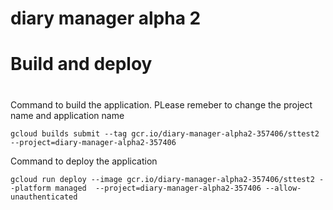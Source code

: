 # diary manager alpha 2

#
# Build and deploy
#
Command to build the application. PLease remeber to change the project name and application name
```
gcloud builds submit --tag gcr.io/diary-manager-alpha2-357406/sttest2  --project=diary-manager-alpha2-357406 
```

Command to deploy the application
```
gcloud run deploy --image gcr.io/diary-manager-alpha2-357406/sttest2 --platform managed  --project=diary-manager-alpha2-357406 --allow-unauthenticated

```

